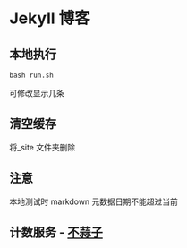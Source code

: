 # Jekyll 博客

## 本地执行

`bash run.sh`

可修改显示几条

## 清空缓存

将\_site 文件夹删除

## 注意

本地测试时 markdown 元数据日期不能超过当前

## 计数服务 - [不蒜子](http://busuanzi.ibruce.info/)
